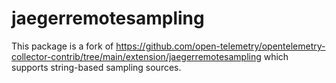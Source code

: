 # jaegerremotesampling

This package is a fork of
https://github.com/open-telemetry/opentelemetry-collector-contrib/tree/main/extension/jaegerremotesampling
which supports string-based sampling sources.
